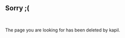 <html>
<head>
<meta charset="utf-8">
<meta name="viewport" content="width=device-width, initial-scale=1.0, maximum-scale=1.0" />
<!-- Chrome, Firefox OS and Opera -->
<meta name="theme-color" content="#ff4500">
<!-- Windows Phone -->
<meta name="msapplication-navbutton-color" content="#ff4500">
 <!-- iOS Safari -->
<meta name="apple-mobile-web-app-status-bar-style" content="#ff4500">
<link rel="stylesheet" href="https://cdn.jsdelivr.net/npm/animate.css@3.5.2/animate.min.css" media="screen and (orientation: portrait)">
<link rel="stylesheet" type="text/css" href="https://cdnjs.cloudflare.com/ajax/libs/bulma/0.6.2/css/bulma.min.css" media="screen and (orientation: portrait)">
<link rel="icon" sizes="16x16 32x32 48x48 96x96 192x192" href="https://sirkapil.me/img/icon/icon.png">
<link rel="stylesheet" href="https://cdnjs.cloudflare.com/ajax/libs/bulma/0.6.2/css/bulma.min.css" media="screen and (orientation: landscape)">
<link rel="stylesheet" href="https://cdn.jsdelivr.net/npm/animate.css@3.5.2/animate.min.css" media="screen and (orientation: landscape)">
<title> Page is Deleted ! </title>
</head>
<body background="https://cdn1.netlify.com/bg/img/du1.gif">
<section class="section">
<div class="container">
    <h1 class="title animated bounceInRight" align="left">
    Sorry ;(
  </h1><br />
<p class="subtitle animated slideInUp" align="left">The page you are looking for has been deleted by kapil.<br></p></div><section>
</body>
</html>
